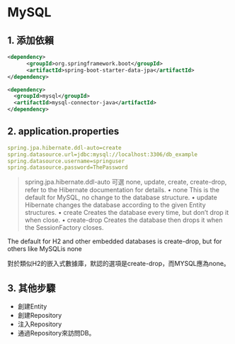 # MySQL 

## 1. 添加依賴

```xml
<dependency>
      <groupId>org.springframework.boot</groupId>
      <artifactId>spring-boot-starter-data-jpa</artifactId>
</dependency>

<dependency>
  <groupId>mysql</groupId>
  <artifactId>mysql-connector-java</artifactId>
</dependency>
```

## 2. application.properties

```yml
spring.jpa.hibernate.ddl-auto=create
spring.datasource.url=jdbc:mysql://localhost:3306/db_example
spring.datasource.username=springuser
spring.datasource.password=ThePassword
```


>spring.jpa.hibernate.ddl-auto 可選 none, update, create, create-drop, refer to the Hibernate documentation for details.
• none This is the default for MySQL, no change to the database structure.
• update Hibernate changes the database according to the given Entity structures.
• create Creates the database every time, but don’t drop it when close.
• create-drop Creates the database then drops it when the SessionFactory closes.

The default for H2 and other embedded databases is create-drop, but for others like MySQLis none

對於類似H2的嵌入式數據庫，默認的選項是create-drop，而MYSQL應為none。

## 3. 其他步驟

* 創建Entity
* 創建Repository
* 注入Repository
* 通過Repository來訪問DB。